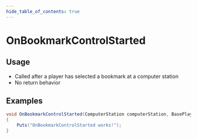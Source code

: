 ```yaml
---
hide_table_of_contents: true
---
```


# OnBookmarkControlStarted

## Usage

* Called after a player has selected a bookmark at a computer station
* No return behavior

## Examples

```csharp title=""
void OnBookmarkControlStarted(ComputerStation computerStation, BasePlayer player, string bookmarkName, IRemoteControllable remoteControllable)
{
    Puts("OnBookmarkControlStarted works!");
}
```
